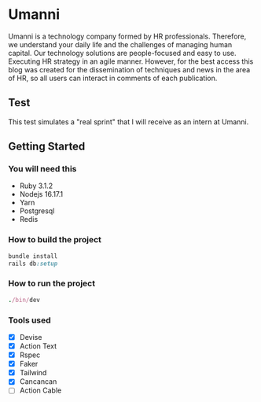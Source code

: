 # Umanni

Umanni is a technology company formed by HR professionals. Therefore, we understand your daily life and the challenges of managing human capital. Our technology solutions are people-focused and easy to use. Executing HR strategy in an agile manner. However, for the best access this blog was created for the dissemination of techniques and news in the area of ​​HR, so all users can interact in comments of each publication.

## Test

This test simulates a "real sprint" that I will receive as an intern at Umanni.

## Getting Started

### You will need this

* Ruby 3.1.2
* Nodejs 16.17.1
* Yarn
* Postgresql
* Redis

### How to build the project

```ruby
bundle install
rails db:setup
```

### How to run the project

```ruby
./bin/dev
```

### Tools used

* [x] Devise
* [x] Action Text
* [x] Rspec
* [x] Faker
* [x] Tailwind
* [x] Cancancan
* [ ] Action Cable
